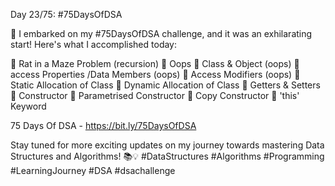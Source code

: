 Day 23/75: #75DaysOfDSA

🚀 I embarked on my #75DaysOfDSA challenge, and it was an exhilarating start! Here's what I accomplished today:

🔸️	Rat in a Maze Problem (recursion)
🔸️	Oops
🔸️	Class & Object (oops)
🔸️	access Properties /Data Members (oops)
🔸️ Access Modifiers (oops)
🔸️ Static Allocation of Class
🔸️ Dynamic Allocation of Class
🔸️ Getters & Setters
🔸️ Constructor
🔸️ Parametrised Constructor
🔸️ Copy Constructor
🔸️ 'this' Keyword

75 Days Of DSA - https://bit.ly/75DaysOfDSA

Stay tuned for more exciting updates on my journey towards mastering Data Structures and Algorithms! 📚💡 #DataStructures #Algorithms #Programming #LearningJourney #DSA #dsachallenge
